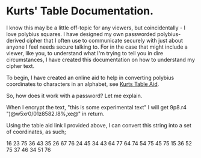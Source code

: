 # Kurts' Table Documentation.
I know this may be a little off-topic for any viewers, but coincidentally - I love polybius squares. I have designed my own passworded polybius-derived cipher that I often use to communicate securely with just about anyone I feel needs secure talking to.
For in the case that might include a viewer, like you, to understand what I'm trying to tell you in dire circumstances, I have created this documentation on how to understand my cipher text.

To begin, I have created an online aid to help in converting polybius coordinates to characters in an alphabet, see [Kurts Table Aid](https://chib.xyz/polybius/kurttable.html).

So, how does it work with a password? Let me explain.

When I encrypt the text, "this is some experimental text" I will get 9p8.r4 ")@w5xr0/01z8582.l8%,xe@" in return.

Using the table aid link I provided above, I can convert this string into a set of coordinates, as such;

16 23 75 36 43 35 26 67 76 24 45 34 43 64 77 64 74 54 75 45 75 15 36 52 75 37 46 34 51 76 
